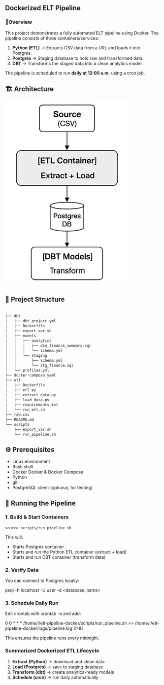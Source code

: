 ## Dockerized ELT Pipeline
### 📌Overview

This project demonstrates a fully automated ELT pipeline using Docker.
The pipeline consists of three containers/services:

1. **Python (ETL)** → Extracts CSV data from a URL and loads it into Postgres.
2. **Postgres** → Staging database to hold raw and transformed data.
3. **DBT** → Transforms the staged data into a clean analytics model.

The pipeline is scheduled to run **daily at 12:00 a.m.** using a cron job.


## 🏗 Architecture
![Pipeline Architecture](diagrams/pipeline_architecture.png)


## 📂 Project Structure
```
.
├── dbt
│   ├── dbt_project.yml
│   ├── Dockerfile
│   ├── export_var.sh
│   ├── models
│   │   ├── analytics
│   │   │   ├── dim_finance_summary.sql
│   │   │   └── schema.yml
│   │   └── staging
│   │       ├── schema.yml
│   │       └── stg_finance.sql
│   └── profiles.yml
├── docker-compose.yaml
├── etl
│   ├── Dockerfile
│   ├── etl.py
│   ├── extract_data.py
│   ├── load_data.py
│   ├── requirements.txt
│   └── run_etl.sh
├── raw.csv
├── README.md
└── scripts
    ├── export_var.sh
    └── run_pipeline.sh
```

## ⚙️ Prerequisites
- Linux environment
- Bash shell
- Docker Docker & Docker Compose
- Python
- git
- PostgreSQL client (optional, for testing)


## 🚀 Running the Pipeline
### 1. Build & Start Containers
```shell
source scripts/run_pipeline.sh
```
This will:
- Starts Postgres container
- Starts and run the Python ETL container (extract + load)
- Starts and run DBT container (transform data)

### 2. Verify Data

You can connect to Postgres locally:

psql -h localhost -U user -d <database_name>

### 3. Schedule Daily Run

Edit crontab with crontab -e and add:

0 0 \* \* \* /home/l/etl-pipeline-docker/scripts/run_pipeline.sh >> /home/l/etl-pipeline-docker/logs/pipeline.log 2>&1

This ensures the pipeline runs every midnight.

### Summarized Dockerized ETL Lifecycle
1. **Extract (Python)** → download and clean data
2. **Load (Postgres)** → save to staging database
3. **Transform (dbt)** → create analytics-ready models
4. **Schedule (cron)** → run daily automatically


